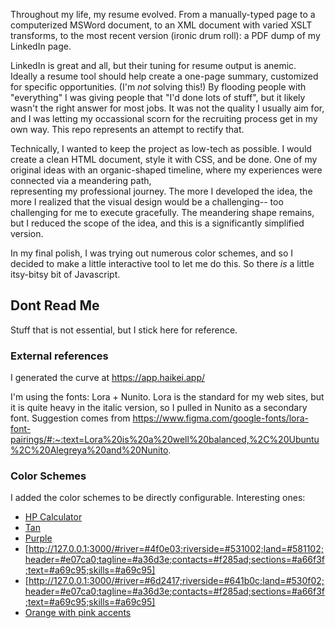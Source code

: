Throughout my life, my resume evolved. From a manually-typed page to a computerized MSWord document,  to an XML document with varied XSLT transforms, to the most recent version (ironic drum roll): a PDF dump of my LinkedIn page. 

LinkedIn is great and all, but their tuning for resume output is anemic. Ideally a resume tool should help create a one-page summary, customized for specific opportunities. (I'm _not_ solving this!) By flooding people with "everything" I was giving people that "I'd done lots of stuff", but it likely wasn't the right answer for most jobs. It was not the quality I usually aim for, and I was letting my occassional scorn for the recruiting process get in my own way. This repo represents an attempt to rectify that.

Technically, I wanted to keep the project as low-tech as possible. I would create a clean HTML document, style it with CSS, and be done. One of my original ideas with an organic-shaped timeline,
where my experiences were connected via a meandering path,  
representing my professional journey. The more I developed the idea, the more I realized that the visual design would be a challenging-- too challenging for me to execute gracefully. The meandering shape remains, but I reduced the scope of the idea, and this is a significantly simplified version.

In my final polish, I was trying out numerous color schemes, and so I decided to make a little interactive tool to let me do this. So there _is_ a little itsy-bitsy bit of Javascript.

## Dont Read Me

Stuff that is not essential, but I stick here for reference.

### External references

I generated the curve at https://app.haikei.app/

I'm using the fonts: Lora + Nunito. Lora is the standard for my web sites, but it is quite heavy in the italic version, so I pulled in Nunito as a secondary font. Suggestion comes from https://www.figma.com/google-fonts/lora-font-pairings/#:~:text=Lora%20is%20a%20well%20balanced,%2C%20Ubuntu%2C%20Alegreya%20and%20Nunito.

### Color Schemes

I added the color schemes to be directly configurable. Interesting ones:
- [HP Calculator](http://127.0.0.1:3000/#river=#dfc28d;riverside=#d1b071;land=#b8964b;header=#a3110b;tagline=#65461d;contacts=#540203;sections=#a98410;text=#4d2d10;skills=#382417)
- [Tan](http://127.0.0.1:3000/#river=#d9be6d;riverside=#e1cc8e;land=#d9d0c5;header=#724137;tagline=#87614a;contacts=#8a634c;sections=#8c644d;text=#724138;skills=#724138)
- [Purple](http://127.0.0.1:3000/#river=#5e408b;riverside=#563e76;land=#5e418b;header=#9399a2;tagline=#037a7b;contacts=#9399a2;sections=#04797b;text=#d6b497;skills=#d3b295)
- [http://127.0.0.1:3000/#river=#4f0e03;riverside=#531002;land=#581102;header=#e07ca0;tagline=#a36d3e;contacts=#f285ad;sections=#a66f3f;text=#a69c95;skills=#a69c95]
- [http://127.0.0.1:3000/#river=#6d2417;riverside=#641b0c;land=#530f02;header=#e07ca0;tagline=#a36d3e;contacts=#f285ad;sections=#a66f3f;text=#a69c95;skills=#a69c95]
- [Orange with pink accents](http://127.0.0.1:3000/#river=#f28706;riverside=#e2812c;land=#c1712c;header=#733b2f;tagline=#bf455c;contacts=#6d3e36;sections=#b34157;text=#270401;skills=#724138)